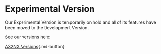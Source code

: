 # Experimental Version

Our Experimental Version is temporarily on hold and all of its features have been moved to the Development Version. 

See our versions here:

[A32NX Versions](../fbw-versions.md){.md-button}

